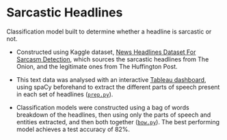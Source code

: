 # Sarcastic Headlines

Classification model built to determine whether a headline is sarcastic or not. 

- Constructed using Kaggle dataset, [News Headlines Dataset For Sarcasm Detection](https://www.kaggle.com/rmisra/news-headlines-dataset-for-sarcasm-detection), which sources the sarcastic headlines from The Onion, and the legitimate ones from The Huffington Post.

- This text data was analysed with an interactive [Tableau dashboard](https://public.tableau.com/views/HeadlineEDA/Dashboard1?:language=es-ES&:display_count=n&:origin=viz_share_link), using spaCy beforehand to extract the different parts of speech present in each set of headlines ([`prep.py`](https://github.com/PeterEvansDS/SarcasticHeadlines/blob/main/prep.py)). 

- Classification models were constructed using a bag of words breakdown of the headlines, then using only the parts of speech and entities extracted, and then both together ([`bow.py`](https://github.com/PeterEvansDS/SarcasticHeadlines/blob/main/bow.py)). The best performing model achieves a test accuracy of 82%.
